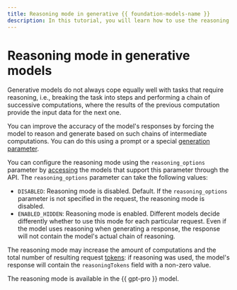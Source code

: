 ```yaml
---
title: Reasoning mode in generative {{ foundation-models-name }}
description: In this tutorial, you will learn how to use the reasoning mode to improve the accuracy of generative models in {{ foundation-models-full-name }}.
---
```


# Reasoning mode in generative models

Generative models do not always cope equally well with tasks that require reasoning, i.e., breaking the task into steps and performing a chain of successive computations, where the results of the previous computation provide the input data for the next one.

You can improve the accuracy of the model's responses by forcing the model to reason and generate based on such chains of intermediate computations. You can do this using a prompt or a special [generation parameter](../../text-generation/api-ref/TextGeneration/completion.md#yandex.cloud.ai.foundation_models.v1.ReasoningOptions).

You can configure the reasoning mode using the `reasoning_options` parameter by [accessing](./models.md#addressing-models) the models that support this parameter through the API. The `reasoning_options` parameter can take the following values:
* `DISABLED`: Reasoning mode is disabled. Default. If the `reasoning_options` parameter is not specified in the request, the reasoning mode is disabled.
* `ENABLED_HIDDEN`: Reasoning mode is enabled. Different models decide differently whether to use this mode for each particular request. Even if the model uses reasoning when generating a response, the response will not contain the model's actual chain of reasoning.



The reasoning mode may increase the amount of computations and the total number of resulting request [tokens](./tokens.md): if reasoning was used, the model's response will contain the `reasoningTokens` field with a non-zero value.

The reasoning mode is available in the {{ gpt-pro }} model.

